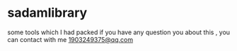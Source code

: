 # sadamlibrary
some tools which I had packed
if you have any question you about this , you can contact with me  1903249375@qq.com
